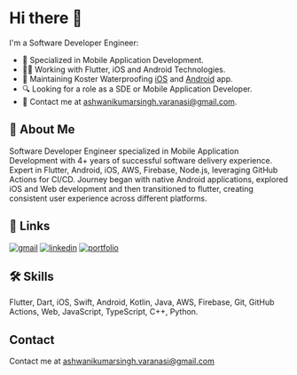 # Hi there 👋

I'm a Software Developer Engineer:

- 📱 Specialized in Mobile Application Development.
- 👨‍💻 Working with Flutter, iOS and Android Technologies.
- 💼 Maintaining Koster Waterproofing [iOS](https://apps.apple.com/in/app/koster-waterproofing/id1536775985) and [Android](https://play.google.com/store/apps/details?id=com.kosteruk.Koster) app.
- 🔍 Looking for a role as a SDE or Mobile Application Developer.
- 💬 Contact me at ashwanikumarsingh.varanasi@gmail.com.

## 🚀 About Me
Software Developer Engineer specialized in Mobile Application Development with 4+ years of successful software delivery experience. Expert in Flutter, Android, iOS, AWS, Firebase, Node.js, leveraging GitHub Actions for CI/CD. Journey began with native Android applications, explored iOS and Web development and then transitioned to flutter, creating consistent user experience across different platforms.

## 🔗 Links
[![gmail](https://img.shields.io/badge/email-fff?style=for-the-badge&logo=gmail)](mailto:ashwanikumarsingh.varanasi@gmail.com)
[![linkedin](https://img.shields.io/badge/linkedin-0A66C2?style=for-the-badge&logo=linkedin&logoColor=white)](https://www.linkedin.com/in/ashwani-india/)
[![portfolio](https://img.shields.io/badge/my_portfolio-000?style=for-the-badge&logo=ko-fi&logoColor=white)](https://ashwani211.github.io/)


## 🛠 Skills
Flutter, Dart, iOS, Swift, Android, Kotlin, Java, AWS, Firebase, Git, GitHub Actions, Web, JavaScript, TypeScript, C++, Python.

## Contact

Contact me at ashwanikumarsingh.varanasi@gmail.com

<!--
**ashwani211/ashwani211** is a ✨ _special_ ✨ repository because its `README.md` (this file) appears on your GitHub profile.

Here are some ideas to get you started:

- 🔭 I’m currently working on ...
- 🌱 I’m currently learning ...
- 👯 I’m looking to collaborate on ...
- 🤔 I’m looking for help with ...
- 💬 Ask me about ...
- 📫 How to reach me: ...
- 😄 Pronouns: ...
- ⚡ Fun fact: ...
-->
